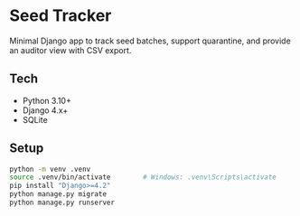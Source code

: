 # Seed Tracker

Minimal Django app to track seed batches, support quarantine, and provide an auditor view with CSV export.

## Tech
- Python 3.10+
- Django 4.x+
- SQLite

## Setup
```bash
python -m venv .venv
source .venv/bin/activate        # Windows: .venv\Scripts\activate
pip install "Django>=4.2"
python manage.py migrate
python manage.py runserver
